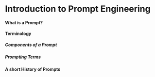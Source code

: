 # Introduction to Prompt Engineering
#### What is a Prompt?
#### Terminology 
##### Components of a Prompt 
##### Prompting Terms 
#### A short History of Prompts 
